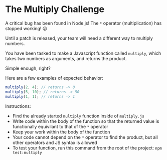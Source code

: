 # The Multiply Challenge

A critical bug has been found in Node.js! The `*` operator (multiplication) has stopped working! 😮

Until a patch is released, your team will need a different way to multiply numbers.

You have been tasked to make a Javascript function called `multiply`, which takes two numbers as arguments, and returns the product.

Simple enough, right?

Here are a few examples of expected behavior:

```js
multiply(2, 4); // returns -> 8
multiply(5, 10); // returns -> 50
multiply(1, 1); // returns -> 1
```

Instructions:

- Find the already started `multiply` function inside of `multiply.js`
- Write code within the body of the function so that the returned value is functionally equivilant to that of the `*` operator
- Keep your work within the body of the function
- Your code cannot depend on the `*` operator to find the product, but all other operators and JS syntax is allowed
- To test your function, run this command from the root of the project: `npm test:multiply`
